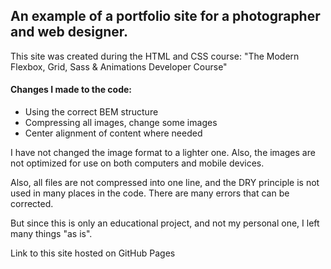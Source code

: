 ## An example of a portfolio site for a photographer and web designer.

This site was created during the HTML and CSS course: "The Modern Flexbox, Grid, Sass & Animations Developer Course"

#### Changes I made to the code:

- Using the correct BEM structure
- Compressing all images, change some images
- Center alignment of content where needed

I have not changed the image format to a lighter one. Also, the images are not optimized for use on both computers and mobile devices.

Also, all files are not compressed into one line, and the DRY principle is not used in many places in the code. There are many errors that can be corrected.

But since this is only an educational project, and not my personal one, I left many things "as is".

Link to this site hosted on GitHub Pages
